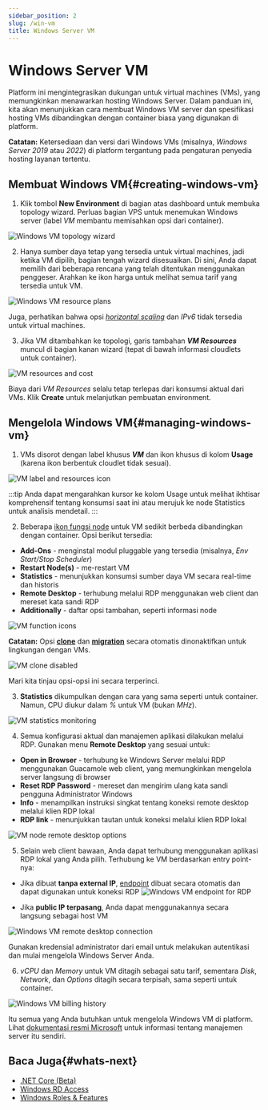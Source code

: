 ```yaml
---
sidebar_position: 2
slug: /win-vm
title: Windows Server VM
---
```


# Windows Server VM

Platform ini mengintegrasikan dukungan untuk virtual machines (VMs), yang memungkinkan menawarkan hosting Windows Server. Dalam panduan ini, kita akan menunjukkan cara membuat Windows VM server dan spesifikasi hosting VMs dibandingkan dengan container biasa yang digunakan di platform.

**Catatan:** Ketersediaan dan versi dari Windows VMs (misalnya, _Windows Server 2019_ atau _2022_) di platform tergantung pada pengaturan penyedia hosting layanan tertentu.

## Membuat Windows VM{#creating-windows-vm}

1. Klik tombol **New Environment** di bagian atas dashboard untuk membuka topology wizard. Perluas bagian VPS untuk menemukan Windows server (label _VM_ membantu memisahkan opsi dari container).

![Windows VM topology wizard](#)

2. Hanya sumber daya tetap yang tersedia untuk virtual machines, jadi ketika VM dipilih, bagian tengah wizard disesuaikan. Di sini, Anda dapat memilih dari beberapa rencana yang telah ditentukan menggunakan penggeser. Arahkan ke ikon harga untuk melihat semua tarif yang tersedia untuk VM.

![Windows VM resource plans](#)

Juga, perhatikan bahwa opsi _[horizontal scaling](https://docs.dewacloud.com/horizontal-scaling/)_ dan _IPv6_ tidak tersedia untuk virtual machines.

3. Jika VM ditambahkan ke topologi, garis tambahan _**VM Resources**_ muncul di bagian kanan wizard (tepat di bawah informasi cloudlets untuk container).

![VM resources and cost](#)

Biaya dari _VM Resources_ selalu tetap terlepas dari konsumsi aktual dari VMs. Klik **Create** untuk melanjutkan pembuatan environment.

## Mengelola Windows VM{#managing-windows-vm}

1. VMs disorot dengan label khusus _**VM**_ dan ikon khusus di kolom **Usage** (karena ikon berbentuk cloudlet tidak sesuai).

![VM label and resources icon](#)

:::tip
Anda dapat mengarahkan kursor ke kolom Usage untuk melihat ikhtisar komprehensif tentang konsumsi saat ini atau merujuk ke node Statistics untuk analisis mendetail.
:::

2. Beberapa [ikon fungsi node](https://www.virtuozzo.com/application-platform-docs/dashboard-guide/#function-icons-for-each-instance) untuk VM sedikit berbeda dibandingkan dengan container. Opsi berikut tersedia:

- **Add-Ons** - menginstal modul pluggable yang tersedia (misalnya, _Env Start/Stop Scheduler_)
- **Restart Node(s)** - me-restart VM
- **Statistics** - menunjukkan konsumsi sumber daya VM secara real-time dan historis
- **Remote Desktop** - terhubung melalui RDP menggunakan web client dan mereset kata sandi RDP
- **Additionally** - daftar opsi tambahan, seperti informasi node

![VM function icons](#)

**Catatan:** Opsi **[clone](https://www.virtuozzo.com/application-platform-docs/clone-environment/)** dan **[migration](https://www.virtuozzo.com/application-platform-docs/environment-regions-migration/)** secara otomatis dinonaktifkan untuk lingkungan dengan VMs.

![VM clone disabled](#)

Mari kita tinjau opsi-opsi ini secara terperinci.

3. **Statistics** dikumpulkan dengan cara yang sama seperti untuk container. Namun, CPU diukur dalam _%_ untuk VM (bukan _MHz_).

![VM statistics monitoring](#)

4. Semua konfigurasi aktual dan manajemen aplikasi dilakukan melalui RDP. Gunakan menu **Remote Desktop** yang sesuai untuk:

- **Open in Browser** - terhubung ke Windows Server melalui RDP menggunakan Guacamole web client, yang memungkinkan mengelola server langsung di browser
- **Reset RDP Password** - mereset dan mengirim ulang kata sandi pengguna Administrator Windows
- **Info** - menampilkan instruksi singkat tentang koneksi remote desktop melalui klien RDP lokal
- **RDP link** - menunjukkan tautan untuk koneksi melalui klien RDP lokal

![VM node remote desktop options](#)

5. Selain web client bawaan, Anda dapat terhubung menggunakan aplikasi RDP lokal yang Anda pilih. Terhubung ke VM berdasarkan entry point-nya:

- Jika dibuat __tanpa external IP__, [endpoint](https://docs.dewacloud.com/endpoints/) dibuat secara otomatis dan dapat digunakan untuk koneksi RDP ![Windows VM endpoint for RDP](#)
  
- Jika __public IP terpasang__, Anda dapat menggunakannya secara langsung sebagai host VM

![Windows VM remote desktop connection](#)

Gunakan kredensial administrator dari email untuk melakukan autentikasi dan mulai mengelola Windows Server Anda.

6. _vCPU_ dan _Memory_ untuk VM ditagih sebagai satu tarif, sementara _Disk_, _Network_, dan _Options_ ditagih secara terpisah, sama seperti untuk container.

![Windows VM billing history](#)

Itu semua yang Anda butuhkan untuk mengelola Windows VM di platform. Lihat [dokumentasi resmi Microsoft](https://docs.microsoft.com/en-us/windows-server/) untuk informasi tentang manajemen server itu sendiri.

## Baca Juga{#whats-next}

- [.NET Core (Beta)](https://docs.dewacloud.com/net-core/)
- [Windows RD Access](https://docs.dewacloud.com/win-rdp-access/)
- [Windows Roles & Features](https://docs.dewacloud.com/win-vps-roles-features/)